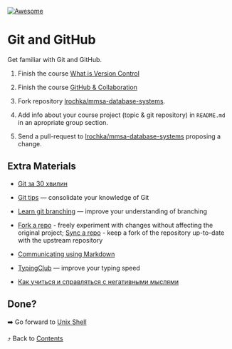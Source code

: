 [![Awesome][icon-awesome]][awesome]
&nbsp;&nbsp;&nbsp;&nbsp;&nbsp;&nbsp;

# Git and GitHub

Get familiar with Git and GitHub.

1.  Finish the course [What is Version Control](https://classroom.udacity.com/courses/ud123/)

2.  Finish the course [GitHub & Collaboration](https://classroom.udacity.com/courses/ud456)

3.  Fork repository [lrochka/mmsa-database-systems][mmsa-database-systems].

4.  Add info about your course project (topic & git repository) in `README.md` in an apropriate group section.

5.  Send a pull-request to [lrochka/mmsa-database-systems][mmsa-database-systems] proposing a change.

## Extra Materials

- [Git за 30 хвилин](https://codeguida.com/post/453)

- [Git tips](http://sixrevisions.com/web-development/git-tips/) — consolidate your knowledge of Git

- [Learn git branching](http://learngitbranching.js.org) — improve your understanding of branching

- [Fork a repo](https://help.github.com/en/articles/fork-a-repo#step-2-create-a-local-clone-of-your-fork) - freely experiment with changes without affecting the original project; [Sync a repo](https://help.github.com/en/articles/syncing-a-fork) - keep a fork of the repository up-to-date with the upstream repository

- [Communicating using Markdown](https://lab.github.com/githubtraining/communicating-using-markdown)

- [TypingClub](https://www.typingclub.com/) — improve your typing speed

- [Как учиться и справляться с негативными мыслями](https://guides.hexlet.io/learning/)

## Done?

➡️ Go forward to [Unix Shell](unix-shell.md)

⤴️ Back to [Contents](../contents.md)

[icon-awesome]: https://cdn.rawgit.com/sindresorhus/awesome/d7305f38d29fed78fa85652e3a63e154dd8e8829/media/badge.svg
[awesome]: https://github.com/sindresorhus/awesome
[mmsa-database-systems]: https://github.com/lrochka/mmsa-database-systems